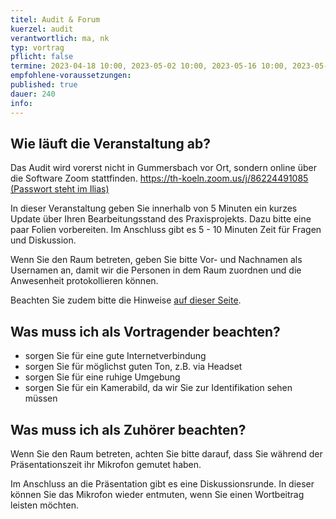 ```yaml
---
titel: Audit & Forum
kuerzel: audit
verantwortlich: ma, nk
typ: vortrag
pflicht: false
termine: 2023-04-18 10:00, 2023-05-02 10:00, 2023-05-16 10:00, 2023-05-30 10:00, 2023-06-13 10:00, 2023-06-27 10:00
empfohlene-voraussetzungen: 
published: true
dauer: 240
info: 
---
```


## 

## Wie läuft die Veranstaltung ab?
Das Audit wird vorerst nicht in Gummersbach vor Ort, sondern online über die Software Zoom stattfinden.
[https://th-koeln.zoom.us/j/86224491085 (Passwort steht im Ilias)](https://th-koeln.zoom.us/j/86224491085)

In dieser Veranstaltung geben Sie innerhalb von 5 Minuten ein kurzes Update über Ihren Bearbeitungsstand des Praxisprojekts. Dazu bitte eine paar Folien vorbereiten. Im Anschluss gibt es 5 - 10 Minuten Zeit für Fragen und Diskussion.

Wenn Sie den Raum betreten, geben Sie bitte Vor- und Nachnamen als Usernamen an, damit wir die Personen in dem Raum zuordnen und die Anwesenheit protokollieren können.

Beachten Sie zudem bitte die Hinweise [auf dieser Seite](/mi-bachelor-praxisprojektseminar/hinweise-onlinesessions).

## Was muss ich als Vortragender beachten?
* sorgen Sie für eine gute Internetverbindung
* sorgen Sie für möglichst guten Ton, z.B. via Headset
* sorgen Sie für eine ruhige Umgebung
* sorgen Sie für ein Kamerabild, da wir Sie zur Identifikation sehen müssen


## Was muss ich als Zuhörer beachten?
Wenn Sie den Raum betreten, achten Sie bitte darauf, dass Sie während der Präsentationszeit ihr Mikrofon gemutet haben.

Im Anschluss an die Präsentation gibt es eine Diskussionsrunde. In dieser können Sie das Mikrofon wieder entmuten, wenn Sie einen Wortbeitrag leisten möchten.
